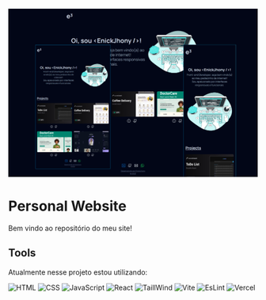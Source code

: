 ![background](./Background.png)

# Personal Website

Bem vindo ao repositório do meu site!

## Tools

Atualmente nesse projeto estou utilizando:

![HTML](https://img.shields.io/badge/HTML-323330?style=for-the-badge&logo=html5&logoColor=#E34F26)
![CSS](https://img.shields.io/badge/CSS-323330?&style=for-the-badge&logo=css3&logoColor=1572B6)
![JavaScript](https://img.shields.io/badge/JavaScript-323330?style=for-the-badge&logo=javascript&logoColor=#F7DF1E)
![React](https://img.shields.io/badge/React-323330?style=for-the-badge&logo=React&logoColor=#61DAFB)
![TaillWind](https://img.shields.io/badge/Tailwind_CSS-323330?style=for-the-badge&logo=tailwind-css&logoColor=#06B6D4)
![Vite](https://img.shields.io/badge/vite-323330?style=for-the-badge&logo=vite&logoColor=#646CFF)
![EsLint](https://img.shields.io/badge/eslint-323330?style=for-the-badge&logo=eslint&logoColor=4B32C3)
![Vercel](https://img.shields.io/badge/vercel-323330?style=for-the-badge&logo=vercel&logoColor=#000000)
